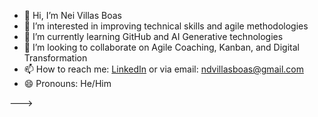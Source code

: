- 👋 Hi, I’m Nei Villas Boas
- 👀 I’m interested in improving technical skills and agile methodologies
- 🌱 I’m currently learning GitHub and AI Generative technologies
- 💞️ I’m looking to collaborate on Agile Coaching, Kanban, and Digital Transformation
- 📫 How to reach me: [LinkedIn](https://www.linkedin.com/in/neivillasboas/) or via email: ndvillasboas@gmail.com
- 😄 Pronouns: He/Him
  
--->
